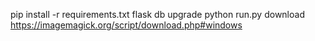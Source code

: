 pip install -r requirements.txt
flask db upgrade
python run.py
download https://imagemagick.org/script/download.php#windows